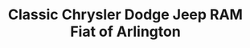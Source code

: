 ---
title: "Classic Chrysler Dodge Jeep RAM Fiat of Arlington"
url: /arlington/classic-chrysler-dodge-jeep-ram-fiat-of-arlington/
shop: Autohaus
---